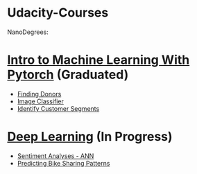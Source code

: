# Udacity-Courses

NanoDegrees:

# [Intro to Machine Learning With Pytorch]() (Graduated)

* [Finding Donors]()
* [Image Classifier]()
* [Identify Customer Segments]()

# [Deep Learning]() (In Progress)

* [Sentiment Analyses - ANN]()
* [Predicting Bike Sharing Patterns]()
